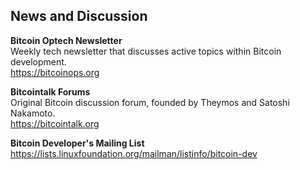 ## News and Discussion

**Bitcoin Optech Newsletter**  
Weekly tech newsletter that discusses active topics within Bitcoin development.  
https://bitcoinops.org  

**Bitcointalk Forums**  
Original Bitcoin discussion forum, founded by Theymos and Satoshi Nakamoto.  
https://bitcointalk.org  

**Bitcoin Developer's Mailing List**  
https://lists.linuxfoundation.org/mailman/listinfo/bitcoin-dev
